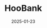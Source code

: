 ---
layout: Post
title: HooBank
description: Modern website developed using React, Tailwind and Vite.
link: https://hoobank-orcin-chi.vercel.app/
date: '2025-01-23'
tags:
  - react
  - tailwind
  - vite
logo:
  src: /projects/hoobank/logo.svg
  width: 500          
  height: 250         
images:
  - src: /projects/hoobank/1.png
  - src: /projects/hoobank/2.png
  - src: /projects/hoobank/3.png
  - src: /projects/hoobank/4.png
---